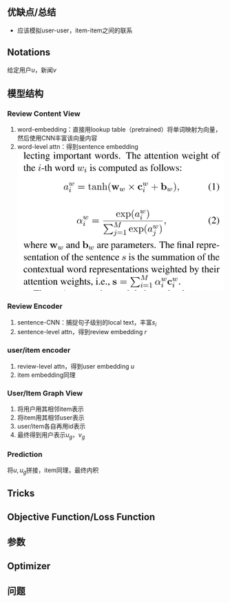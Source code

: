 ## 优缺点/总结
- 应该模拟user-user，item-item之间的联系
## Notations
给定用户$u$，新闻$v$
## 模型结构
### Review Content View
1. word-embedding：直接用lookup table（pretrained）将单词映射为向量，然后使用CNN丰富该向量内容
2. word-level attn：得到sentence embedding![](../Resources/37_1.png)
### Review Encoder
1. sentence-CNN：捕捉句子级别的local text，丰富$s_i$
2. sentence-level attn，得到review embedding $r$
### user/item encoder
1. review-level attn，得到user embedding $u$
2. item embedding同理
### User/Item Graph View
1. 将用户用其相邻item表示
2. 将item用其相邻user表示
3. user/item各自再用id表示
4. 最终得到用户表示$u_g$，$v_g$
### Prediction
将$u,u_g$拼接，item同理，最终内积
## Tricks
## Objective Function/Loss Function
## 参数
## Optimizer
## 问题